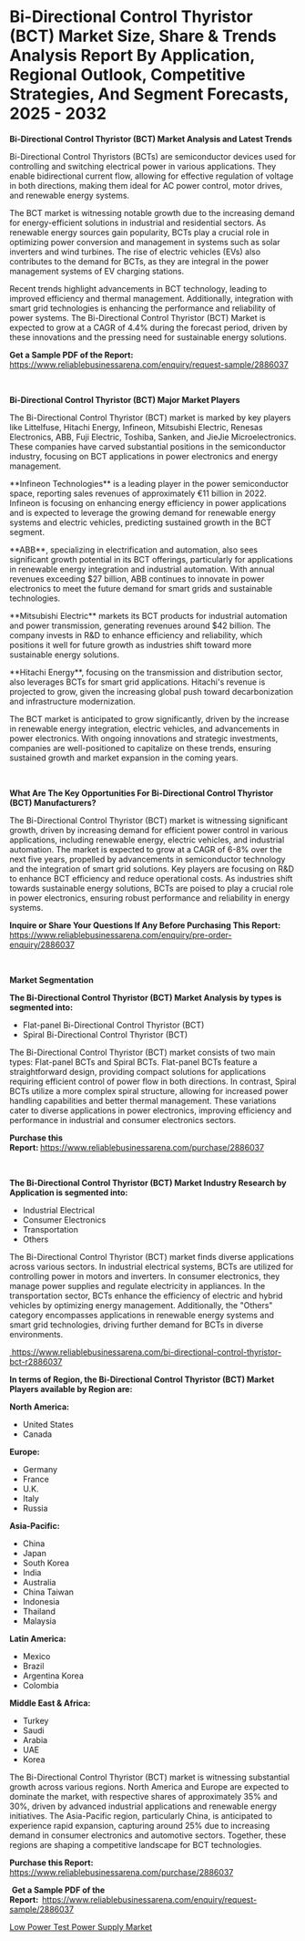 <p><h1>Bi-Directional Control Thyristor (BCT) Market Size, Share & Trends Analysis Report By Application, Regional Outlook, Competitive Strategies, And Segment Forecasts, 2025 - 2032</h1></p><p><strong>Bi-Directional Control Thyristor (BCT) Market Analysis and Latest Trends</strong></p>
<p><p>Bi-Directional Control Thyristors (BCTs) are semiconductor devices used for controlling and switching electrical power in various applications. They enable bidirectional current flow, allowing for effective regulation of voltage in both directions, making them ideal for AC power control, motor drives, and renewable energy systems.</p><p>The BCT market is witnessing notable growth due to the increasing demand for energy-efficient solutions in industrial and residential sectors. As renewable energy sources gain popularity, BCTs play a crucial role in optimizing power conversion and management in systems such as solar inverters and wind turbines. The rise of electric vehicles (EVs) also contributes to the demand for BCTs, as they are integral in the power management systems of EV charging stations.</p><p>Recent trends highlight advancements in BCT technology, leading to improved efficiency and thermal management. Additionally, integration with smart grid technologies is enhancing the performance and reliability of power systems. The Bi-Directional Control Thyristor (BCT) Market is expected to grow at a CAGR of 4.4% during the forecast period, driven by these innovations and the pressing need for sustainable energy solutions.</p></p>
<p><strong>Get a Sample PDF of the Report:&nbsp;</strong> <a href="https://www.reliablebusinessarena.com/enquiry/request-sample/2886037?utm_campaign=1420&utm_medium=2&utm_source=Github&utm_content=ia&utm_term=13032025&utm_id=bi-directional-control-thyristor-bct">https://www.reliablebusinessarena.com/enquiry/request-sample/2886037</a></p>
<p>&nbsp;</p>
<p><strong>Bi-Directional Control Thyristor (BCT) Major Market Players</strong></p>
<p><p>The Bi-Directional Control Thyristor (BCT) market is marked by key players like Littelfuse, Hitachi Energy, Infineon, Mitsubishi Electric, Renesas Electronics, ABB, Fuji Electric, Toshiba, Sanken, and JieJie Microelectronics. These companies have carved substantial positions in the semiconductor industry, focusing on BCT applications in power electronics and energy management.</p><p>**Infineon Technologies** is a leading player in the power semiconductor space, reporting sales revenues of approximately €11 billion in 2022. Infineon is focusing on enhancing energy efficiency in power applications and is expected to leverage the growing demand for renewable energy systems and electric vehicles, predicting sustained growth in the BCT segment.</p><p>**ABB**, specializing in electrification and automation, also sees significant growth potential in its BCT offerings, particularly for applications in renewable energy integration and industrial automation. With annual revenues exceeding $27 billion, ABB continues to innovate in power electronics to meet the future demand for smart grids and sustainable technologies.</p><p>**Mitsubishi Electric** markets its BCT products for industrial automation and power transmission, generating revenues around $42 billion. The company invests in R&D to enhance efficiency and reliability, which positions it well for future growth as industries shift toward more sustainable energy solutions.</p><p>**Hitachi Energy**, focusing on the transmission and distribution sector, also leverages BCTs for smart grid applications. Hitachi's revenue is projected to grow, given the increasing global push toward decarbonization and infrastructure modernization.</p><p>The BCT market is anticipated to grow significantly, driven by the increase in renewable energy integration, electric vehicles, and advancements in power electronics. With ongoing innovations and strategic investments, companies are well-positioned to capitalize on these trends, ensuring sustained growth and market expansion in the coming years.</p></p>
<p>&nbsp;</p>
<p><strong>What Are The Key Opportunities For Bi-Directional Control Thyristor (BCT) Manufacturers?</strong></p>
<p><p>The Bi-Directional Control Thyristor (BCT) market is witnessing significant growth, driven by increasing demand for efficient power control in various applications, including renewable energy, electric vehicles, and industrial automation. The market is expected to grow at a CAGR of 6-8% over the next five years, propelled by advancements in semiconductor technology and the integration of smart grid solutions. Key players are focusing on R&D to enhance BCT efficiency and reduce operational costs. As industries shift towards sustainable energy solutions, BCTs are poised to play a crucial role in power electronics, ensuring robust performance and reliability in energy systems.</p></p>
<p><strong>Inquire or Share Your Questions If Any Before Purchasing This Report:</strong> <a href="https://www.reliablebusinessarena.com/enquiry/pre-order-enquiry/2886037?utm_campaign=1420&utm_medium=2&utm_source=Github&utm_content=ia&utm_term=13032025&utm_id=bi-directional-control-thyristor-bct">https://www.reliablebusinessarena.com/enquiry/pre-order-enquiry/2886037</a></p>
<p>&nbsp;</p>
<p><strong>Market Segmentation</strong></p>
<p><strong>The Bi-Directional Control Thyristor (BCT) Market Analysis by types is segmented into:</strong></p>
<p><ul><li>Flat-panel Bi-Directional Control Thyristor (BCT)</li><li>Spiral Bi-Directional Control Thyristor (BCT)</li></ul></p>
<p><p>The Bi-Directional Control Thyristor (BCT) market consists of two main types: Flat-panel BCTs and Spiral BCTs. Flat-panel BCTs feature a straightforward design, providing compact solutions for applications requiring efficient control of power flow in both directions. In contrast, Spiral BCTs utilize a more complex spiral structure, allowing for increased power handling capabilities and better thermal management. These variations cater to diverse applications in power electronics, improving efficiency and performance in industrial and consumer electronics sectors.</p></p>
<p><strong>Purchase this Report:&nbsp;</strong><a href="https://www.reliablebusinessarena.com/purchase/2886037?utm_campaign=1420&utm_medium=2&utm_source=Github&utm_content=ia&utm_term=13032025&utm_id=bi-directional-control-thyristor-bct">https://www.reliablebusinessarena.com/purchase/2886037</a></p>
<p>&nbsp;</p>
<p><strong>The Bi-Directional Control Thyristor (BCT) Market Industry Research by Application is segmented into:</strong></p>
<p><ul><li>Industrial Electrical</li><li>Consumer Electronics</li><li>Transportation</li><li>Others</li></ul></p>
<p><p>The Bi-Directional Control Thyristor (BCT) market finds diverse applications across various sectors. In industrial electrical systems, BCTs are utilized for controlling power in motors and inverters. In consumer electronics, they manage power supplies and regulate electricity in appliances. In the transportation sector, BCTs enhance the efficiency of electric and hybrid vehicles by optimizing energy management. Additionally, the "Others" category encompasses applications in renewable energy systems and smart grid technologies, driving further demand for BCTs in diverse environments.</p></p>
<p><a href="https://www.reliablebusinessarena.com/bi-directional-control-thyristor-bct-r2886037?utm_campaign=1420&utm_medium=2&utm_source=Github&utm_content=ia&utm_term=13032025&utm_id=bi-directional-control-thyristor-bct">&nbsp;https://www.reliablebusinessarena.com/bi-directional-control-thyristor-bct-r2886037</a></p>
<p><strong>In terms of Region, the Bi-Directional Control Thyristor (BCT) Market Players available by Region are:</strong></p>
<p>
    <p> <strong> North America: </strong>
        <ul>
            <li>United States</li>
            <li>Canada</li>
        </ul>
        </p> 
    <p> <strong> Europe: </strong>
        <ul>
            <li>Germany</li>
            <li>France</li>
            <li>U.K.</li>
            <li>Italy</li>
            <li>Russia</li>
        </ul>
        </p> 
    <p> <strong> Asia-Pacific: </strong>
        <ul>
            <li>China</li>
            <li>Japan</li>
            <li>South Korea</li>
            <li>India</li>
            <li>Australia</li>
            <li>China Taiwan</li>
            <li>Indonesia</li>
            <li>Thailand</li>
            <li>Malaysia</li>
        </ul>
        </p> 
    <p> <strong> Latin America: </strong>
        <ul>
            <li>Mexico</li>
            <li>Brazil</li>
            <li>Argentina Korea</li>
            <li>Colombia</li>
        </ul>
        </p> 
    <p> <strong> Middle East & Africa: </strong>
        <ul>
            <li>Turkey</li>
            <li>Saudi</li>
            <li>Arabia</li>
            <li>UAE</li>
            <li>Korea</li>
        </ul>
    </p>
    </p>
<p><p>The Bi-Directional Control Thyristor (BCT) market is witnessing substantial growth across various regions. North America and Europe are expected to dominate the market, with respective shares of approximately 35% and 30%, driven by advanced industrial applications and renewable energy initiatives. The Asia-Pacific region, particularly China, is anticipated to experience rapid expansion, capturing around 25% due to increasing demand in consumer electronics and automotive sectors. Together, these regions are shaping a competitive landscape for BCT technologies.</p></p>
<p><strong>Purchase this Report: </strong><a href="https://www.reliablebusinessarena.com/purchase/2886037?utm_campaign=1420&utm_medium=2&utm_source=Github&utm_content=ia&utm_term=13032025&utm_id=bi-directional-control-thyristor-bct">https://www.reliablebusinessarena.com/purchase/2886037</a></p>
<p>&nbsp;<strong>Get a Sample PDF of the Report:&nbsp;&nbsp;</strong><a href="https://www.reliablebusinessarena.com/enquiry/request-sample/2886037?utm_campaign=1420&utm_medium=2&utm_source=Github&utm_content=ia&utm_term=13032025&utm_id=bi-directional-control-thyristor-bct">https://www.reliablebusinessarena.com/enquiry/request-sample/2886037</a></p>
<p><strong></strong></p>
<p><p><a href="https://github.com/willjis/Market-Research-Report-List-1/blob/main/low-power-test-power-supply-market.md?utm_campaign=1420&utm_medium=2&utm_source=Github&utm_content=ia&utm_term=13032025&utm_id=bi-directional-control-thyristor-bct">Low Power Test Power Supply Market</a></p></p>